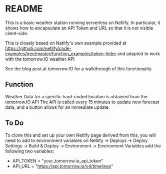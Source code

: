 # README #
This is a basic weather station running serverless on Netlify.
In particular, it shows how to encapsulate an API Token and URL so that it is not visible client-side.

This is closely based on Netlify's own example provided at
https://github.com/netlify/code-examples/tree/master/function_examples/token-hider
and adapted to work with the tomorrow.IO weather API

See the blog post at tomorrow.IO for a walkthrough of this functionality

## Function ##
Weather Data for a specific hard-coded location is obtained from the tomorrow.IO API
The API is called every 15 minutes to update new forecast data, and a button allows for an immediate update.

## To Do ##
To clone this and set up your own Netlify page derived from this, you will need to add to environment variables
on Netlify -> Deploys -> Deploy Settings -> Build & Deploy -> Environment -> Environment Variables
add the following two variables:

* API_TOKEN = "your_tomorrow.io_api_token"
* API_URL = "https://api.tomorrow.io/v4/timelines"

